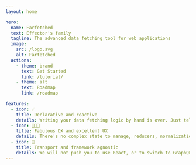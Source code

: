 ```yaml
---
layout: home

hero:
  name: Farfetched
  text: Effector's family
  tagline: The advanced data fetching tool for web applications
  image:
    src: /logo.svg
    alt: Farfetched
  actions:
    - theme: brand
      text: Get Started
      link: /tutorial/
    - theme: alt
      text: Roadmap
      link: /roadmap

features:
  - icon: ☄️
    title: Declarative and reactive
    details: Writing your data fetching logic by hand is over. Just tell us what do you want, and we will handle the rest — dependant queries, stale data, and more.
  - icon: 👩🏽‍💻
    title: Fabulous DX and excellent UX
    details: There's no complex state to manage, reducers, normalization systems or heavy configurations to understand. It just works, and it works fast.
  - icon: 🚀
    title: Transport and framework agnostic
    details: We will not push you to use React, or to switch to GraphQL. Your application is yours, we are here to help you with boring parts and complex cases.
---
```


<script setup>
import {
  VPTeamPage,
  VPTeamPageTitle,
  VPTeamMembers,
  VPTeamPageSection
} from 'vitepress/theme'

const members = [
  {
    avatar: 'https://www.github.com/igorkamyshev.png',
    name: 'Igor Kamyşev',
    org: 'Effector Core Team',
    orgLink: 'https://effector.dev',
    links: [
      { icon: 'github', link: 'https://github.com/igorkamyshev' },
      { icon: 'twitter', link: 'https://twitter.com/kamyshev_dev' }
    ]
  },
  {
    avatar: 'https://www.github.com/AlexandrHoroshih.png',
    name: 'Alexander Khoroshikh',
    org: 'Effector Core Team',
    orgLink: 'https://effector.dev',
    links: [
      { icon: 'github', link: 'https://github.com/AlexandrHoroshih' },
      { icon: 'twitter', link: 'https://twitter.com/sashahoroshih' }
    ]
  },
  {
    avatar: 'https://www.github.com/Drevoed.png',
    name: 'Kirill Mironov',
    org: 'Effector Core Team',
    orgLink: 'https://effector.dev',
    links: [
      { icon: 'github', link: 'https://github.com/Drevoed' },
    ]
  },
]
</script>

<VPTeamPage>
  <VPTeamPageTitle>
    <template #title>
      Meet the team
    </template>
  </VPTeamPageTitle>
  <VPTeamMembers :members="members" />
</VPTeamPage>

